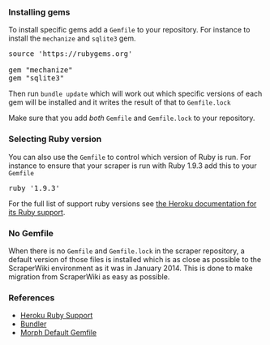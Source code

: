 ### Installing gems
To install specific gems add a `Gemfile` to your repository. For instance to install the `mechanize` and `sqlite3` gem.

<pre>
source 'https://rubygems.org'

gem "mechanize"
gem "sqlite3"
</pre>

Then run `bundle update` which will work out which specific versions of each gem will be installed and it writes the result of that to `Gemfile.lock`

Make sure that you add *both* `Gemfile` and `Gemfile.lock` to your repository.

### Selecting Ruby version

You can also use the `Gemfile` to control which version of Ruby is run. For instance to ensure that your scraper is run with Ruby 1.9.3 add this to your `Gemfile`

<pre>
ruby '1.9.3'
</pre>

For the full list of support ruby versions see [the Heroku documentation for its Ruby support](https://devcenter.heroku.com/articles/ruby-support#ruby-versions).

### No Gemfile

When there is no `Gemfile` and `Gemfile.lock` in the scraper repository, a default version of those files is installed which is as close as possible to the ScraperWiki environment as it was in January 2014. This is done to make migration from ScraperWiki as easy as possible.

### References
* [Heroku Ruby Support](https://devcenter.heroku.com/articles/ruby-support)
* [Bundler](http://bundler.io/)
* [Morph Default Gemfile](https://github.com/openaustralia/morph/blob/master/default_files/ruby/Gemfile)
